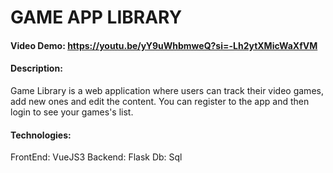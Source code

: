 # GAME APP LIBRARY
#### Video Demo:  https://youtu.be/yY9uWhbmweQ?si=-Lh2ytXMicWaXfVM
#### Description:
Game Library is a web application where users can track their video games, add new ones and edit the content. You can register to the app and then login to see your games's list.

#### Technologies:
FrontEnd: VueJS3 
Backend: Flask
Db: Sql
